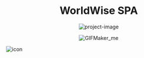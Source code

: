 <h1 align="center" id="title">WorldWise SPA </h1> 


<p align="center"><img src="https://socialify.git.ci/fares-ahmedd/WorldWise-React-Router/image?description=1&amp;font=Inter&amp;forks=1&amp;language=1&amp;name=1&amp;owner=1&amp;stargazers=1&amp;theme=Light" alt="project-image"></p>

<div align="center">
    <img src="https://github.com/fares-ahmedd/WorldWise-React-Router/assets/110955622/d16f9e3e-425c-4191-8834-fc04eb772a0b" alt="GIFMaker_me">
</div>

![icon](https://github.com/fares-ahmedd/WorldWise-React-Router/assets/110955622/59e247df-a043-48cf-bbb7-ec2027f00a94)
